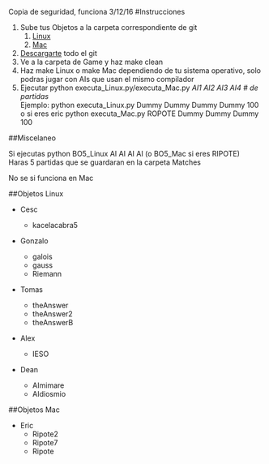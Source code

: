 Copia de seguridad, funciona 3/12/16
#Instrucciones 
 
 1. Sube tus Objetos a la carpeta correspondiente de git  
    1. [Linux](https://github.com/deanamic/SECTA/tree/master/Objects/Linux)  
    2. [Mac](https://github.com/deanamic/SECTA/tree/master/Objects/Mac)
 2. [Descargarte](https://github.com/deanamic/SECTA/archive/master.zip) todo el git
 3. Ve a la carpeta de Game y haz make clean
 4. Haz make Linux o make Mac dependiendo de tu sistema operativo, solo podras jugar con AIs que usan el mismo compilador
 5. Ejecutar python executa_Linux.py/executa_Mac.py *AI1 AI2 AI3 AI4 \# de partidas*  
  Ejemplo: python executa_Linux.py Dummy Dummy Dummy Dummy 100  
          o si eres eric python executa_Mac.py ROPOTE Dummy Dummy Dummy 100 

##Miscelaneo  
  
  Si ejecutas python BO5_Linux AI AI AI AI  (o BO5_Mac si eres RIPOTE)  
  Haras 5 partidas que se guardaran en la carpeta Matches   

  No se si funciona en Mac
 
##Objetos Linux
 - Cesc
    - kacelacabra5
    
 - Gonzalo
    - galois
    - gauss
    - Riemann
    
 - Tomas
    - theAnswer
    - theAnswer2
    - theAnswerB
 - Alex
    - IESO
    
 - Dean
    - AImimare
    - AIdiosmio

##Objetos Mac
 - Eric
    - Ripote2
    - Ripote7
    - Ripote
    
